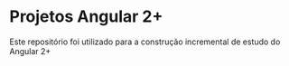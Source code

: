 # Projetos Angular 2+

Este repositório foi utilizado para a construção incremental de estudo do Angular 2+